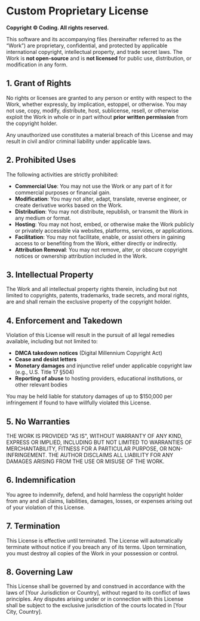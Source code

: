 # Custom Proprietary License

**Copyright © Coding. All rights reserved.**

This software and its accompanying files (hereinafter referred to as the “Work”) are proprietary, confidential, and protected by applicable international copyright, intellectual property, and trade secret laws. The Work is **not open-source** and is **not licensed** for public use, distribution, or modification in any form.

## 1. Grant of Rights

No rights or licenses are granted to any person or entity with respect to the Work, whether expressly, by implication, estoppel, or otherwise. You may not use, copy, modify, distribute, host, sublicense, resell, or otherwise exploit the Work in whole or in part without **prior written permission** from the copyright holder.

Any unauthorized use constitutes a material breach of this License and may result in civil and/or criminal liability under applicable laws.

## 2. Prohibited Uses

The following activities are strictly prohibited:

- **Commercial Use**: You may not use the Work or any part of it for commercial purposes or financial gain.
- **Modification**: You may not alter, adapt, translate, reverse engineer, or create derivative works based on the Work.
- **Distribution**: You may not distribute, republish, or transmit the Work in any medium or format.
- **Hosting**: You may not host, embed, or otherwise make the Work publicly or privately accessible via websites, platforms, services, or applications.
- **Facilitation**: You may not facilitate, enable, or assist others in gaining access to or benefiting from the Work, either directly or indirectly.
- **Attribution Removal**: You may not remove, alter, or obscure copyright notices or ownership attribution included in the Work.

## 3. Intellectual Property

The Work and all intellectual property rights therein, including but not limited to copyrights, patents, trademarks, trade secrets, and moral rights, are and shall remain the exclusive property of the copyright holder.

## 4. Enforcement and Takedown

Violation of this License will result in the pursuit of all legal remedies available, including but not limited to:

- **DMCA takedown notices** (Digital Millennium Copyright Act)
- **Cease and desist letters**
- **Monetary damages** and injunctive relief under applicable copyright law (e.g., U.S. Title 17 §504)
- **Reporting of abuse** to hosting providers, educational institutions, or other relevant bodies

You may be held liable for statutory damages of up to $150,000 per infringement if found to have willfully violated this License.

## 5. No Warranties

THE WORK IS PROVIDED "AS IS", WITHOUT WARRANTY OF ANY KIND, EXPRESS OR IMPLIED, INCLUDING BUT NOT LIMITED TO WARRANTIES OF MERCHANTABILITY, FITNESS FOR A PARTICULAR PURPOSE, OR NON-INFRINGEMENT. THE AUTHOR DISCLAIMS ALL LIABILITY FOR ANY DAMAGES ARISING FROM THE USE OR MISUSE OF THE WORK.

## 6. Indemnification

You agree to indemnify, defend, and hold harmless the copyright holder from any and all claims, liabilities, damages, losses, or expenses arising out of your violation of this License.

## 7. Termination

This License is effective until terminated. The License will automatically terminate without notice if you breach any of its terms. Upon termination, you must destroy all copies of the Work in your possession or control.

## 8. Governing Law

This License shall be governed by and construed in accordance with the laws of [Your Jurisdiction or Country], without regard to its conflict of laws principles. Any disputes arising under or in connection with this License shall be subject to the exclusive jurisdiction of the courts located in [Your City, Country].

